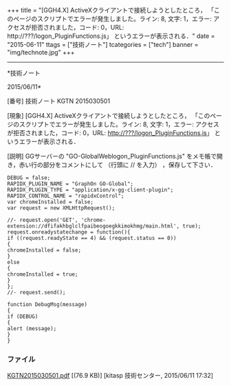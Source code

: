 ﻿+++
title = "[GGH4.X] ActiveXクライアントで接続しようとしたところ， 「このページのスクリプトでエラーが発生しました。ライン: 8, 文字: 1，エラー: アクセスが拒否されました，コード: 0，URL: http://???/logon_PluginFunctions.js」 というエラーが表示される．"
date = "2015-06-11"
ttags = ["技術ノート"]
tcategories = ["tech"]
banner = "img/technote.jpg"
+++

-----------------------------------------------------------------------------------------------------------------------------

*技術ノート

2015/06/11*


[番号]
技術ノート KGTN 2015030501

[現象]
[GGH4.X] ActiveXクライアントで接続しようとしたところ，
「このページのスクリプトでエラーが発生しました。ライン: 8, 文字:
1，エラー: アクセスが拒否されました，コード: 0，URL:
<http://???/logon_PluginFunctions.js>」 というエラーが表示される．

[説明]
GGサーバーの "GO-GlobalWeblogon_PluginFunctions.js"
をメモ帳で開き，赤い行の部分をコメントにして （行頭に // を入力）
，保存して下さい．

    DEBUG = false;
    RAPIDX_PLUGIN_NAME = "GraphOn GO-Global";
    RAPIDX_PLUGIN_TYPE = "application/x-gg-client-plugin";
    RAPIDX_CONTROL_NAME = "rapidxControl";
    var chromeInstalled = false;
    var request = new XMLHttpRequest();

    //- request.open('GET', 'chrome-extension://dfifakhbglclfpaibeogoegkkimokhmg/main.html', true);
    request.onreadystatechange = function(){
    if ((request.readyState == 4) && (request.status == 0))
    {
    chromeInstalled = false;
    }
    else
    {
    chromeInstalled = true;
    }
    };
    //- request.send();

    function DebugMsg(message)
    {
    if (DEBUG)
    {
    alert (message);
    }
    }


### ファイル

 
 


[KGTN2015030501.pdf](http://techreport.kitasp.net/attachments/download/1869/KGTN2015030501.pdf)
 [(76.9 KB)] [kitasp 技術センター, 2015/06/11
17:32]


 


 

